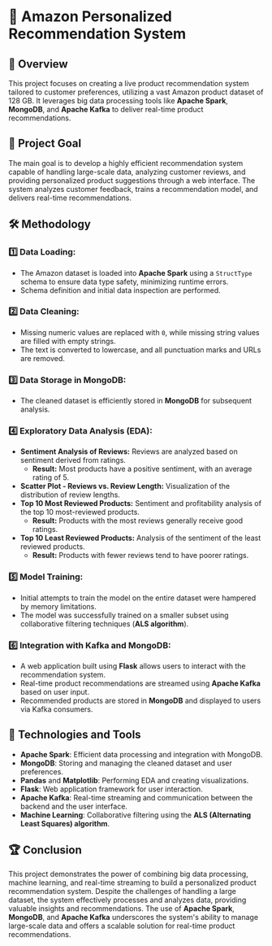 # 🛒 **Amazon Personalized Recommendation System** 

## 🎯 **Overview**
This project focuses on creating a live product recommendation system tailored to customer preferences, utilizing a vast Amazon product dataset of 128 GB. It leverages big data processing tools like **Apache Spark**, **MongoDB**, and **Apache Kafka** to deliver real-time product recommendations.

## 🎯 **Project Goal**
The main goal is to develop a highly efficient recommendation system capable of handling large-scale data, analyzing customer reviews, and providing personalized product suggestions through a web interface. The system analyzes customer feedback, trains a recommendation model, and delivers real-time recommendations.

## 🛠️ **Methodology**

### 1️⃣ **Data Loading:**
- The Amazon dataset is loaded into **Apache Spark** using a `StructType` schema to ensure data type safety, minimizing runtime errors.
- Schema definition and initial data inspection are performed.

### 2️⃣ **Data Cleaning:**
- Missing numeric values are replaced with `0`, while missing string values are filled with empty strings.
- The text is converted to lowercase, and all punctuation marks and URLs are removed.

### 3️⃣ **Data Storage in MongoDB:**
- The cleaned dataset is efficiently stored in **MongoDB** for subsequent analysis.

### 4️⃣ **Exploratory Data Analysis (EDA):**
- **Sentiment Analysis of Reviews:** Reviews are analyzed based on sentiment derived from ratings.
  - **Result:** Most products have a positive sentiment, with an average rating of 5.
- **Scatter Plot - Reviews vs. Review Length:** Visualization of the distribution of review lengths.
- **Top 10 Most Reviewed Products:** Sentiment and profitability analysis of the top 10 most-reviewed products.
  - **Result:** Products with the most reviews generally receive good ratings.
- **Top 10 Least Reviewed Products:** Analysis of the sentiment of the least reviewed products.
  - **Result:** Products with fewer reviews tend to have poorer ratings.

### 5️⃣ **Model Training:**
- Initial attempts to train the model on the entire dataset were hampered by memory limitations.
- The model was successfully trained on a smaller subset using collaborative filtering techniques (**ALS algorithm**).

### 6️⃣ **Integration with Kafka and MongoDB:**
- A web application built using **Flask** allows users to interact with the recommendation system.
- Real-time product recommendations are streamed using **Apache Kafka** based on user input.
- Recommended products are stored in **MongoDB** and displayed to users via Kafka consumers.

## 🔧 **Technologies and Tools**
- **Apache Spark**: Efficient data processing and integration with MongoDB.
- **MongoDB**: Storing and managing the cleaned dataset and user preferences.
- **Pandas** and **Matplotlib**: Performing EDA and creating visualizations.
- **Flask**: Web application framework for user interaction.
- **Apache Kafka**: Real-time streaming and communication between the backend and the user interface.
- **Machine Learning**: Collaborative filtering using the **ALS (Alternating Least Squares) algorithm**.

## 🏆 **Conclusion**
This project demonstrates the power of combining big data processing, machine learning, and real-time streaming to build a personalized product recommendation system. Despite the challenges of handling a large dataset, the system effectively processes and analyzes data, providing valuable insights and recommendations. The use of **Apache Spark**, **MongoDB**, and **Apache Kafka** underscores the system's ability to manage large-scale data and offers a scalable solution for real-time product recommendations.
